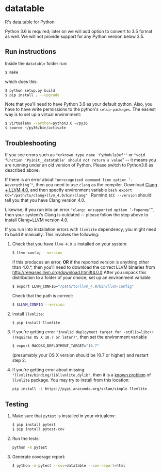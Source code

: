 # datatable
R's data.table for Python

Python 3.6 is required; later on we will add option to convert to 3.5
format as well. We will not provide support for any Python version
below 3.5.

## Run instructions

Inside the `datatable` folder run:
```bash
$ make
```
which does this:
```bash
$ python setup.py build
$ pip install . --upgrade
```

Note that you'll need to have Python 3.6 as your default python. Also,
you have to have write permissions to the python's `setup-packages`.
The easiest way is to set up a virtual environment:
```bash
$ virtualenv --python=python3.6 ~/py36
$ source ~/py36/bin/activate
```


## Troubleshooting

If you see errors such as `"unknown type name 'PyModuleDef'"` or `"void
function 'PyInit__datatable' should not return a value`" -- it means you are
running under an old version of Python. Please switch to Python3.6 as described
above.

If there is an error about `"unrecognized command line option ‘-Weverything’"`,
then you need to use `clang` as the compiler. Download
[Clang + LLVM 4.0](http://releases.llvm.org/download.html#4.0.0), and
then specify environment variable
    ```bash
    export CC="/path/to/clang+llvm_4.0/bin/clang"
    ```
Runnind `$CC --version` should tell you that you have Clang version 4.0.

Likewise, if you run into an error `"clang: unsupported option ‘-fopenmp’`",
then your system's Clang is outdated -- please follow the step above to
install Clang+LLVM version 4.0.

If you run into installation errors with `llvmlite` dependency, you
might need to build it manually. This involves the following:

  1. Check that you have `llvm 4.0.x` installed on your system:
     ```bash
     $ llvm-config --version
     ```
     If this produces an error, **OR** if the reported version is
     anything other than 4.0.*, then you'll need to download the correct
     LLVM binaries from http://releases.llvm.org/download.html#4.0.0
     After you unpack this distribution to a folder of your choice, set
     up an environment variable
     ```bash
     $ export LLVM_CONFIG="/path/to/llvm_4.0/bin/llvm-config"
     ```
     Check that the path is correct:
     ```bash
     $ $LLVM_CONFIG --version
     ```

  2. Install `llvmlite`:
     ```bash
     $ pip install llvmlite
     ```

  3. If you're getting error `"invalid deployment target for
     -stdlib=libc++ (requires OS X 10.7 or later)"`, then set the
     environment variable
     ```bash
     $ export MACOSX_DEPLOYMENT_TARGET="10.7"
     ```
     (presumably your OS X version should be 10.7 or higher) and
     restart step 2.

  4. If you're getting error about missing
     `"llvmlite/binding/libllvmlite.dylib"`, then it is a
     [known problem](https://github.com/Rdatatable/data.table/pull/2084) of
     `llvmlite` package. You may try to install from this location:
     ```bash
     pip install -i https://pypi.anaconda.org/sklam/simple llvmlite
     ```


## Testing

  1. Make sure that `pytest` is installed in your virtualenv:
     ```bash
     $ pip install pytest
     $ pip install pytest-cov
     ```
  2. Run the tests:
     ```bash
     python -m pytest
     ```
  3. Generate coverage report:
     ```bash
     $ python -m pytest --cov=datatable --cov-report=html
     ```